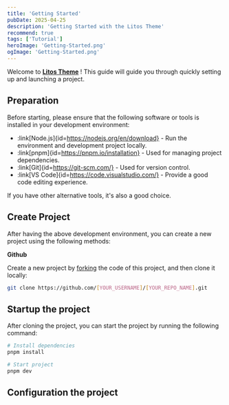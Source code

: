 ```yaml
---
title: 'Getting Started'
pubDate: 2025-04-25
description: 'Getting Started with the Litos Theme'
recommend: true
tags: ['Tutorial']
heroImage: 'Getting-Started.png'
ogImage: 'Getting-Started.png'
---
```


Welcome to  **[Litos Theme](https://github.com/Dnzzk2/Litos)** ! This guide will guide you through quickly setting up and launching a project.

## Preparation

Before starting, please ensure that the following software or tools is installed in your development environment:

- :link[Node.js]{id=https://nodejs.org/en/download} - Run the environment and development project locally.
- :link[pnpm]{id=https://pnpm.io/installation} - Used for managing project dependencies.
- :link[Git]{id=https://git-scm.com/} - Used for version control.
- :link[VS Code]{id=https://code.visualstudio.com/} - Provide a good code editing experience.

If you have other alternative tools, it's also a good choice.

## Create Project

After having the above development environment, you can create a new project using the following methods:

**Github**

Create a new project by [forking](https://github.com/Dnzzk2/Litos/fork) the code of this project, and then clone it locally:

```bash
git clone https://github.com/[YOUR_USERNAME]/[YOUR_REPO_NAME].git
```

## Startup the project

After cloning the project, you can start the project by running the following command:

```bash
# Install dependencies
pnpm install

# Start project
pnpm dev
```

## Configuration the project
